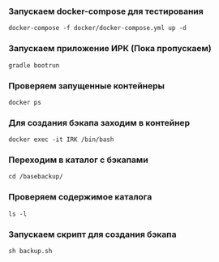 ### Запускаем docker-compose для тестирования
```shell
docker-compose -f docker/docker-compose.yml up -d
```

### Запускаем приложение ИРК (Пока пропускаем)
```shell
gradle bootrun
```

### Проверяем запущенные контейнеры
```shell
docker ps
```

### Для создания бэкапа заходим в контейнер
```shell
docker exec -it IRK /bin/bash
```

### Переходим в каталог с бэкапами
```shell
cd /basebackup/
```

### Проверяем содержимое каталога
```shell
ls -l
```

### Запускаем скрипт для создания бэкапа
```shell
sh backup.sh
```